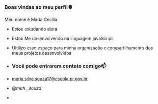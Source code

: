 ### Boas vindas ao meu perfil🫀

 Meu nome é Maria Cecília
 
- Estou estudando alura
- Estou Me desenvolvendo na linguagem javaScript
- Ultilizo esse espaço para minha organização e compartilhamento dos meus projetos desenvolvidos

- ### Você pode entrarem contato comigo📫

- maria.silva.souza17@escola.pr.gov.br
  
- @_mah__souza_
- 
